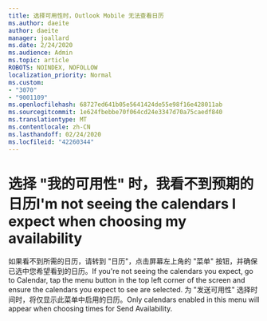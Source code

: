 ```yaml
---
title: 选择可用性时，Outlook Mobile 无法查看日历
ms.author: daeite
author: daeite
manager: joallard
ms.date: 2/24/2020
ms.audience: Admin
ms.topic: article
ROBOTS: NOINDEX, NOFOLLOW
localization_priority: Normal
ms.custom:
- "3070"
- "9001109"
ms.openlocfilehash: 68727ed641b05e5641424de55e98f16e428011ab
ms.sourcegitcommit: 1e624fbebbe70f064cd24e3347d70a75caedf840
ms.translationtype: MT
ms.contentlocale: zh-CN
ms.lasthandoff: 02/24/2020
ms.locfileid: "42260344"
---
```

# <a name="im-not-seeing-the-calendars-i-expect-when-choosing-my-availability"></a><span data-ttu-id="dd164-102">选择 "我的可用性" 时，我看不到预期的日历</span><span class="sxs-lookup"><span data-stu-id="dd164-102">I'm not seeing the calendars I expect when choosing my availability</span></span>

<span data-ttu-id="dd164-103">如果看不到所需的日历，请转到 "日历"，点击屏幕左上角的 "菜单" 按钮，并确保已选中您希望看到的日历。</span><span class="sxs-lookup"><span data-stu-id="dd164-103">If you're not seeing the calendars you expect, go to Calendar, tap the menu button in the top left corner of the screen and ensure the calendars you expect to see are selected.</span></span> <span data-ttu-id="dd164-104">为 "发送可用性" 选择时间时，将仅显示此菜单中启用的日历。</span><span class="sxs-lookup"><span data-stu-id="dd164-104">Only calendars enabled in this menu will appear when choosing times for Send Availability.</span></span>